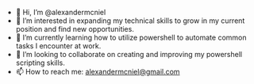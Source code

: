 - 👋 Hi, I’m @alexandermcniel
- 👀 I’m interested in expanding my technical skills to grow in my current position and find new opportunities.
- 🌱 I’m currently learning how to utilize powershell to automate common tasks I encounter at work.
- 💞️ I’m looking to collaborate on creating and improving my powershell scripting skills.
- 📫 How to reach me: alexandermcniel@gmail.com

<!---
alexandermcniel/alexandermcniel is a ✨ special ✨ repository because its `README.md` (this file) appears on your GitHub profile.
You can click the Preview link to take a look at your changes.
--->
